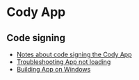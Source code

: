 # Cody App

## Code signing

- [Notes about code signing the Cody App](./codesigning.md)
- [Troubleshooting App not loading](./troubleshooting.md)
- [Building App on Windows](./windows.md)
